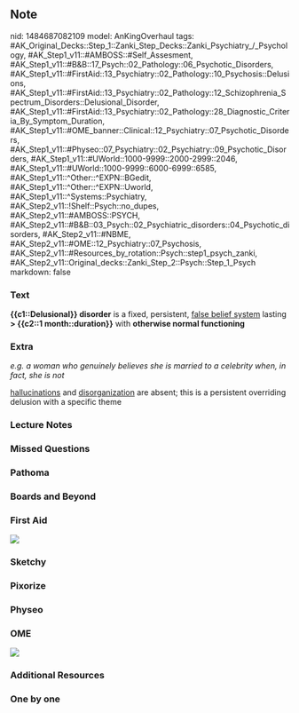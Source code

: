 ## Note
nid: 1484687082109
model: AnKingOverhaul
tags: #AK_Original_Decks::Step_1::Zanki_Step_Decks::Zanki_Psychiatry_/_Psychology, #AK_Step1_v11::#AMBOSS::#Self_Assesment, #AK_Step1_v11::#B&B::17_Psych::02_Pathology::06_Psychotic_Disorders, #AK_Step1_v11::#FirstAid::13_Psychiatry::02_Pathology::10_Psychosis::Delusions, #AK_Step1_v11::#FirstAid::13_Psychiatry::02_Pathology::12_Schizophrenia_Spectrum_Disorders::Delusional_Disorder, #AK_Step1_v11::#FirstAid::13_Psychiatry::02_Pathology::28_Diagnostic_Criteria_By_Symptom_Duration, #AK_Step1_v11::#OME_banner::Clinical::12_Psychiatry::07_Psychotic_Disorders, #AK_Step1_v11::#Physeo::07_Psychiatry::02_Psychiatry::09_Psychotic_Disorders, #AK_Step1_v11::#UWorld::1000-9999::2000-2999::2046, #AK_Step1_v11::#UWorld::1000-9999::6000-6999::6585, #AK_Step1_v11::^Other::^EXPN::BGedit, #AK_Step1_v11::^Other::^EXPN::Uworld, #AK_Step1_v11::^Systems::Psychiatry, #AK_Step2_v11::!Shelf::Psych::no_dupes, #AK_Step2_v11::#AMBOSS::PSYCH, #AK_Step2_v11::#B&B::03_Psych::02_Psychiatric_disorders::04_Psychotic_disorders, #AK_Step2_v11::#NBME, #AK_Step2_v11::#OME::12_Psychiatry::07_Psychosis, #AK_Step2_v11::#Resources_by_rotation::Psych::step1_psych_zanki, #AK_Step2_v11::Original_decks::Zanki_Step_2::Psych::Step_1_Psych
markdown: false

### Text
<div>
  <b>{{c1::Delusional}} disorder</b> is a fixed, persistent,
  <u>false belief system</u> lasting <b>> {{c2::1
  month::duration}}</b> with <b>otherwise normal functioning</b>
</div>

### Extra
<i>e.g. a woman who genuinely believes she is married to a
celebrity when, in fact, she is not</i>
<div>
  <u>hallucinations</u> and <u>disorganization</u> are absent; this
  is a persistent overriding delusion with a specific theme
</div>

### Lecture Notes


### Missed Questions


### Pathoma


### Boards and Beyond


### First Aid
<img src="tmpWYjc9m.png">

### Sketchy


### Pixorize


### Physeo


### OME
<div class="ome-widget">
  <a href=
  "https://onlinemeded.org/spa/psychiatry/psychotic-disorders/acquire?ref=anki">
  <img src="_OME_AnkiFlashcards_Lesson_1.png"></a>
</div>

### Additional Resources


### One by one

